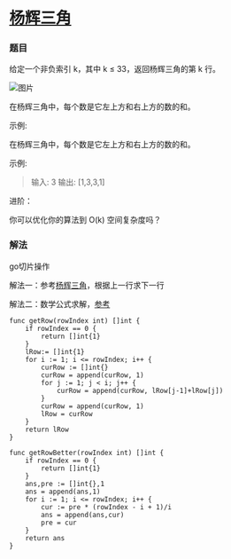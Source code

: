 # [杨辉三角](https://leetcode-cn.com/problems/pascals-triangle/)

### 题目

给定一个非负索引 k，其中 k ≤ 33，返回杨辉三角的第 k 行。

![图片](https://upload.wikimedia.org/wikipedia/commons/0/0d/PascalTriangleAnimated2.gif)

在杨辉三角中，每个数是它左上方和右上方的数的和。

示例:

在杨辉三角中，每个数是它左上方和右上方的数的和。

示例:

>输入: 3
输出: [1,3,3,1]

进阶：

你可以优化你的算法到 O(k) 空间复杂度吗？

### 解法

go切片操作

解法一：参考[杨辉三角](https://github.com/cocowh/algorithm/tree/master/0118_generate)，根据上一行求下一行

解法二：数学公式求解，[参考](https://leetcode-cn.com/problems/pascals-triangle-ii/solution/xiang-xi-tong-su-de-si-lu-fen-xi-duo-jie-fa-by--28/)

```
func getRow(rowIndex int) []int {
	if rowIndex == 0 {
		return []int{1}
	}
	lRow:= []int{1}
	for i := 1; i <= rowIndex; i++ {
		curRow := []int{}
		curRow = append(curRow, 1)
		for j := 1; j < i; j++ {
			curRow = append(curRow, lRow[j-1]+lRow[j])
		}
		curRow = append(curRow, 1)
		lRow = curRow
	}
	return lRow
}

func getRowBetter(rowIndex int) []int {
	if rowIndex == 0 {
		return []int{1}
	}
	ans,pre := []int{},1
	ans = append(ans,1)
	for i := 1; i <= rowIndex; i++ {
		cur := pre * (rowIndex - i + 1)/i
		ans = append(ans,cur)
		pre = cur
	}
	return ans
}
```
